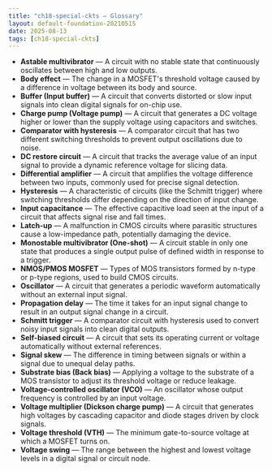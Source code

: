 ```yaml
---
title: "ch18-special-ckts — Glossary"
layout: default-foundation-20210515
date: 2025-08-13
tags: [ch18-special-ckts]
---
```


- **Astable multivibrator** — A circuit with no stable state that continuously oscillates between high and low outputs.
- **Body effect** — The change in a MOSFET's threshold voltage caused by a difference in voltage between its body and source.
- **Buffer (Input buffer)** — A circuit that converts distorted or slow input signals into clean digital signals for on-chip use.
- **Charge pump (Voltage pump)** — A circuit that generates a DC voltage higher or lower than the supply voltage using capacitors and switches.
- **Comparator with hysteresis** — A comparator circuit that has two different switching thresholds to prevent output oscillations due to noise.
- **DC restore circuit** — A circuit that tracks the average value of an input signal to provide a dynamic reference voltage for slicing data.
- **Differential amplifier** — A circuit that amplifies the voltage difference between two inputs, commonly used for precise signal detection.
- **Hysteresis** — A characteristic of circuits (like the Schmitt trigger) where switching thresholds differ depending on the direction of input change.
- **Input capacitance** — The effective capacitive load seen at the input of a circuit that affects signal rise and fall times.
- **Latch-up** — A malfunction in CMOS circuits where parasitic structures cause a low-impedance path, potentially damaging the device.
- **Monostable multivibrator (One-shot)** — A circuit stable in only one state that produces a single output pulse of defined width in response to a trigger.
- **NMOS/PMOS MOSFET** — Types of MOS transistors formed by n-type or p-type regions, used to build CMOS circuits.
- **Oscillator** — A circuit that generates a periodic waveform automatically without an external input signal.
- **Propagation delay** — The time it takes for an input signal change to result in an output signal change in a circuit.
- **Schmitt trigger** — A comparator circuit with hysteresis used to convert noisy input signals into clean digital outputs.
- **Self-biased circuit** — A circuit that sets its operating current or voltage automatically without external references.
- **Signal skew** — The difference in timing between signals or within a signal due to unequal delay paths.
- **Substrate bias (Back bias)** — Applying a voltage to the substrate of a MOS transistor to adjust its threshold voltage or reduce leakage.
- **Voltage-controlled oscillator (VCO)** — An oscillator whose output frequency is controlled by an input voltage.
- **Voltage multiplier (Dickson charge pump)** — A circuit that generates high voltages by cascading capacitor and diode stages driven by clock signals.
- **Voltage threshold (VTH)** — The minimum gate-to-source voltage at which a MOSFET turns on.
- **Voltage swing** — The range between the highest and lowest voltage levels in a digital signal or circuit node.
